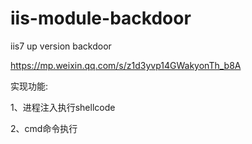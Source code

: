 # iis-module-backdoor
iis7 up version backdoor  

https://mp.weixin.qq.com/s/z1d3yvp14GWakyonTh_b8A
 
 实现功能:  
 
 1、进程注入执行shellcode  
 
 2、cmd命令执行  
